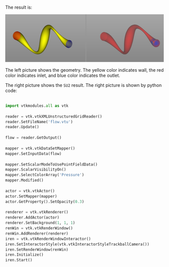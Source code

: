 
The result is:

![](./pic/result.png)

The left picture shows the geometry. The yellow color indicates wall, the red color indicates inlet, and blue color indicates the outlet.

The right picture shows the `SU2` result. The right picture is shown by python code:

```python

import vtkmodules.all as vtk

reader = vtk.vtkXMLUnstructuredGridReader()
reader.SetFileName('flow.vtu')
reader.Update()

flow = reader.GetOutput()

mapper = vtk.vtkDataSetMapper()
mapper.SetInputData(flow)

mapper.SetScalarModeToUsePointFieldData()
mapper.ScalarVisibilityOn()
mapper.SelectColorArray('Pressure')
mapper.Modified()

actor = vtk.vtkActor()
actor.SetMapper(mapper)
actor.GetProperty().SetOpacity(0.3)

renderer = vtk.vtkRenderer()
renderer.AddActor(actor)
renderer.SetBackground(1, 1, 1)
renWin = vtk.vtkRenderWindow()
renWin.AddRenderer(renderer)
iren = vtk.vtkRenderWindowInteractor()
iren.SetInteractorStyle(vtk.vtkInteractorStyleTrackballCamera())
iren.SetRenderWindow(renWin)
iren.Initialize()
iren.Start()

```

